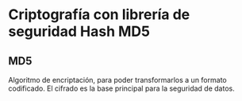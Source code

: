 # Criptografía con librería de seguridad Hash MD5

## MD5

Algoritmo de encriptación, para poder transformarlos a un formato codificado. El cifrado es la base principal para la seguridad de datos.

